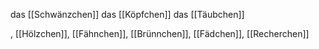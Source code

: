 das [[Schwänzchen]]
das [[Köpfchen]]
das [[Täubchen]]


, [[Hölzchen]], [[Fähnchen]], [[Brünnchen]], [[Fädchen]], [[Recherchen]]